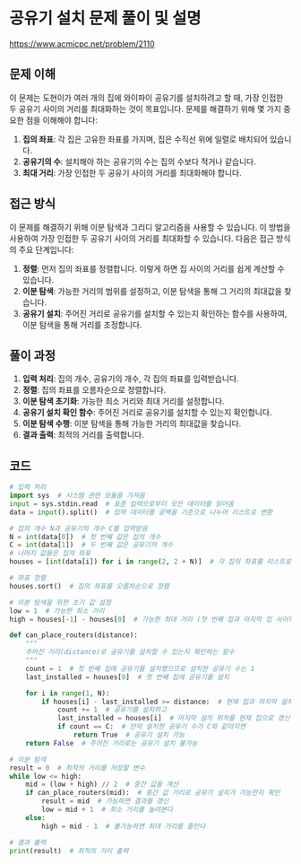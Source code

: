 # 공유기 설치 문제 풀이 및 설명

https://www.acmicpc.net/problem/2110

## 문제 이해

이 문제는 도현이가 여러 개의 집에 와이파이 공유기를 설치하려고 할 때, 가장 인접한 두 공유기 사이의 거리를 최대화하는 것이 목표입니다. 문제를 해결하기 위해 몇 가지 중요한 점을 이해해야 합니다:

1. **집의 좌표**: 각 집은 고유한 좌표를 가지며, 집은 수직선 위에 일렬로 배치되어 있습니다.
2. **공유기의 수**: 설치해야 하는 공유기의 수는 집의 수보다 적거나 같습니다.
3. **최대 거리**: 가장 인접한 두 공유기 사이의 거리를 최대화해야 합니다.

## 접근 방식

이 문제를 해결하기 위해 이분 탐색과 그리디 알고리즘을 사용할 수 있습니다. 이 방법을 사용하여 가장 인접한 두 공유기 사이의 거리를 최대화할 수 있습니다. 다음은 접근 방식의 주요 단계입니다:

1. **정렬**: 먼저 집의 좌표를 정렬합니다. 이렇게 하면 집 사이의 거리를 쉽게 계산할 수 있습니다.
2. **이분 탐색**: 가능한 거리의 범위를 설정하고, 이분 탐색을 통해 그 거리의 최대값을 찾습니다.
3. **공유기 설치**: 주어진 거리로 공유기를 설치할 수 있는지 확인하는 함수를 사용하여, 이분 탐색을 통해 거리를 조정합니다.

## 풀이 과정

1. **입력 처리**: 집의 개수, 공유기의 개수, 각 집의 좌표를 입력받습니다.
2. **정렬**: 집의 좌표를 오름차순으로 정렬합니다.
3. **이분 탐색 초기화**: 가능한 최소 거리와 최대 거리를 설정합니다.
4. **공유기 설치 확인 함수**: 주어진 거리로 공유기를 설치할 수 있는지 확인합니다.
5. **이분 탐색 수행**: 이분 탐색을 통해 가능한 거리의 최대값을 찾습니다.
6. **결과 출력**: 최적의 거리를 출력합니다.

## 코드
```python
# 입력 처리
import sys  # 시스템 관련 모듈을 가져옴
input = sys.stdin.read  # 표준 입력으로부터 모든 데이터를 읽어옴
data = input().split()  # 입력 데이터를 공백을 기준으로 나누어 리스트로 변환

# 집의 개수 N과 공유기의 개수 C를 입력받음
N = int(data[0])  # 첫 번째 값은 집의 개수
C = int(data[1])  # 두 번째 값은 공유기의 개수
# 나머지 값들은 집의 좌표
houses = [int(data[i]) for i in range(2, 2 + N)]  # 각 집의 좌표를 리스트로 저장

# 좌표 정렬
houses.sort()  # 집의 좌표를 오름차순으로 정렬

# 이분 탐색을 위한 초기 값 설정
low = 1  # 가능한 최소 거리
high = houses[-1] - houses[0]  # 가능한 최대 거리 (첫 번째 집과 마지막 집 사이의 거리)

def can_place_routers(distance):
    """
    주어진 거리(distance)로 공유기를 설치할 수 있는지 확인하는 함수
    """
    count = 1  # 첫 번째 집에 공유기를 설치했으므로 설치한 공유기 수는 1
    last_installed = houses[0]  # 첫 번째 집에 공유기를 설치

    for i in range(1, N):
        if houses[i] - last_installed >= distance:  # 현재 집과 마지막 설치한 집의 거리가 주어진 거리 이상이면
            count += 1  # 공유기를 설치하고
            last_installed = houses[i]  # 마지막 설치 위치를 현재 집으로 갱신
            if count == C:  # 만약 설치한 공유기 수가 C와 같아지면
                return True  # 공유기 설치 가능
    return False  # 주어진 거리로는 공유기 설치 불가능

# 이분 탐색
result = 0  # 최적의 거리를 저장할 변수
while low <= high:
    mid = (low + high) // 2  # 중간 값을 계산
    if can_place_routers(mid):  # 중간 값 거리로 공유기 설치가 가능한지 확인
        result = mid  # 가능하면 결과를 갱신
        low = mid + 1  # 최소 거리를 늘려본다
    else:
        high = mid - 1  # 불가능하면 최대 거리를 줄인다

# 결과 출력
print(result)  # 최적의 거리 출력
